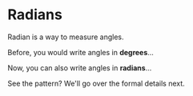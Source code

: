 # Radians

Radian is a way to measure angles.

Before, you would write angles in **degrees**...

Now, you can also write angles in **radians**...

See the pattern? We'll go over the formal details next.
